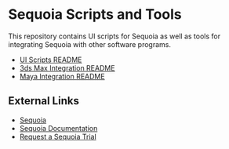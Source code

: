 # Sequoia Scripts and Tools

This repository contains UI scripts for Sequoia as well as tools for integrating Sequoia
with other software programs.

* [UI Scripts README](UIScripts/README.md)
* [3ds Max Integration README](Integration/3dsmax/README.md)
* [Maya Integration README](Integration/Maya/README.md)

## External Links

* [Sequoia](http://sequoia.thinkboxsoftware.com/)
* [Sequoia Documentation](http://docs.thinkboxsoftware.com/products/sequoia/1.0/Documentation/)
* [Request a Sequoia Trial](http://www.thinkboxsoftware.com/sales-contact/)
